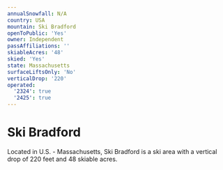 ```yaml
---
annualSnowfall: N/A
country: USA
mountain: Ski Bradford
openToPublic: 'Yes'
owner: Independent
passAffiliations: ''
skiableAcres: '48'
skied: 'Yes'
state: Massachusetts
surfaceLiftsOnly: 'No'
verticalDrop: '220'
operated:
  '2324': true
  '2425': true
---
```



# Ski Bradford

Located in U.S. - Massachusetts, Ski Bradford is a ski area with a vertical drop of 220 feet and 48 skiable acres.
